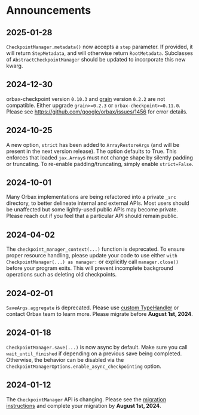 # Announcements

## 2025-01-28
`CheckpointManager.metadata()` now accepts a `step` parameter. If provided, it
will return `StepMetadata`, and will otherwise return `RootMetadata`. Subclasses
of `AbstractCheckpointManager` should be updated to incorporate this new kwarg.

## 2024-12-30
orbax-checkpoint version `0.10.3` and
[grain](https://pypi.org/project/grain/) version `0.2.2` are not compatible.
Either upgrade `grain>=0.2.3` or `orbax-checkpoint>=0.11.0`. Please see
https://github.com/google/orbax/issues/1456 for error details.

## 2024-10-25
A new option, `strict` has been added to `ArrayRestoreArgs` (and will be
present in the next version release). The option defaults to True. This
enforces that loaded `jax.Array`s must not change shape by silently padding or
truncating. To re-enable padding/truncating, simply enable `strict=False`.

## 2024-10-01
Many Orbax implementations are being refactored into a private `_src` directory,
to better delineate internal and external APIs. Most users should be unaffected
but some lightly-used public APIs may become private. Please reach out if you
feel that a particular API should remain public.

## 2024-04-02
The `checkpoint_manager_context(...)` function is deprecated. To ensure proper 
resource handling, please update your code to use either 
`with CheckpointManager(...) as manager:` or explicitly call `manager.close()` 
before your program exits. This will prevent incomplete background operations 
such as deleting old checkpoints.

## 2024-02-01
`SaveArgs.aggregate` is deprecated. Please use
 [custom TypeHandler](https://orbax.readthedocs.io/en/latest/guides/checkpoint/custom_handlers.html#typehandler)
  or contact Orbax team to learn more. Please migrate before **August 1st, 2024**.

## 2024-01-18
`CheckpointManager.save(...)` is now async by default. Make sure you call
 `wait_until_finished` if depending on a previous save being completed.
Otherwise, the behavior can be disabled via the
`CheckpointManagerOptions.enable_async_checkpointing` option.


## 2024-01-12
The `CheckpointManager` API is changing. Please see the
[migration instructions](https://orbax.readthedocs.io/en/latest/guides/checkpoint/orbax_checkpoint_101.html)
and complete your migration by **August 1st, 2024**.
